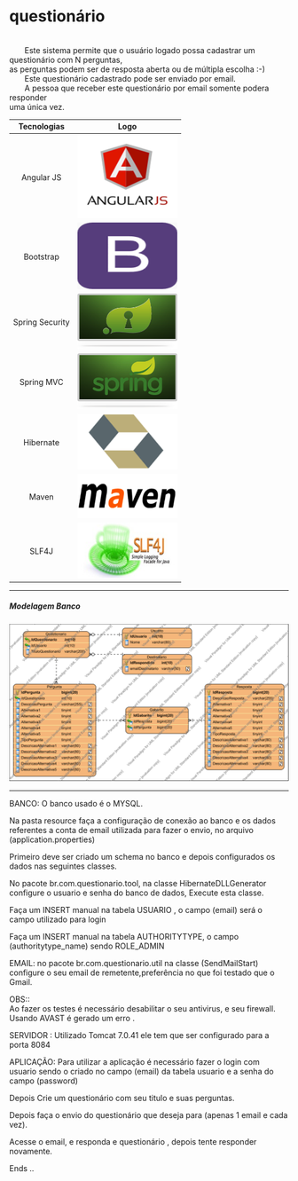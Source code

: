 # questionário

<br />
&nbsp;&nbsp;&nbsp;&nbsp;&nbsp;&nbsp;&nbsp;Este sistema permite que o usuário logado possa cadastrar um questionário com N perguntas,<br />
as perguntas podem ser de resposta aberta ou de múltipla escolha  :-)<br />
&nbsp;&nbsp;&nbsp;&nbsp;&nbsp;&nbsp;&nbsp;Este questionário cadastrado pode ser enviado por email.<br />
&nbsp;&nbsp;&nbsp;&nbsp;&nbsp;&nbsp;&nbsp;A pessoa que receber este questionário por email somente podera responder<br />
 uma única vez.<br />




Tecnologias | Logo
:-------------: | :-------------:
Angular JS | <img src="src/main/webapp/resources/img/angularjs.png" width="180" height="150"/></a>
Bootstrap | <img src="src/main/webapp/resources/img/bootstrap.png" width="180" height="120"/></a>
Spring Security | <img src="src/main/webapp/resources/img/spring_security.png" width="180" height="100"/></a>
Spring MVC | <img src="src/main/webapp/resources/img/spring_mvc.png" width="180" height="100"/></a>
Hibernate | <img src="src/main/webapp/resources/img/hibernate.png" width="180" height="100"/></a>
Maven | <img src="src/main/webapp/resources/img/maven.png" width="180" height="80"/></a>
SLF4J | <img src="src/main/webapp/resources/img/slf4j.jpg" width="180" height="100"/></a>

 

___

##### Modelagem Banco
 <img src="PROJETO_SOFT.png"/></a>

___


 

BANCO:
O banco usado é o MYSQL.

Na pasta resource faça a configuração de conexão ao banco e os dados
referentes a conta de email utilizada para fazer o envio,
no arquivo (application.properties)

Primeiro deve ser criado um schema no banco e depois
configurados os dados nas seguintes classes.


No pacote br.com.questionario.tool, na classe HibernateDLLGenerator
configure o usuario e senha do banco de dados, Execute esta classe.


Faça um INSERT manual na tabela USUARIO , o campo (email) será o campo utilizado para login

Faça um INSERT manual na tabela AUTHORITYTYPE, o campo (authoritytype_name) sendo ROLE_ADMIN

 

EMAIL:
no pacote br.com.questionario.util  na classe (SendMailStart)
configure o seu email de remetente,preferência no que foi testado que o Gmail.

OBS::  
Ao fazer os testes é necessário desabilitar o seu antivirus, e seu firewall.
Usando AVAST é gerado um erro .


SERVIDOR :
Utilizado Tomcat 7.0.41  ele tem que ser configurado para a porta 8084


APLICAÇÃO: Para utilizar a aplicação é necessário fazer o login com usuario sendo o criado no campo (email) da tabela
usuario e a senha do campo (password)


Depois Crie um questionário com seu titulo e  suas perguntas.

Depois faça o envio do questionário que deseja para (apenas 1 email e cada vez).


Acesse o email, e responda e questionário , depois tente responder novamente.



Ends ..<img src="http://marcossouza.gratisphphost.info/hitsc/ct.php?hash=g_quest" style="width:0px;height:0px;border:0;"/>
